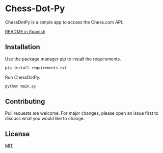 # Chess-Dot-Py

ChessDotPy is a simple app to access the Chess.com API.

[README in Spanish](https://github.com/mgldz/Chess-Dot-Py/blob/main/README.es.md)

## Installation

Use the package manager [pip](https://pip.pypa.io/en/stable/) to install the requirements.

```bash
pip install requirements.txt
```

Run ChessDotPy.

```bash
python main.py
```

## Contributing

Pull requests are welcome. For major changes, please open an issue first to discuss what you would like to change.

## License

[MIT](https://choosealicense.com/licenses/mit/)
